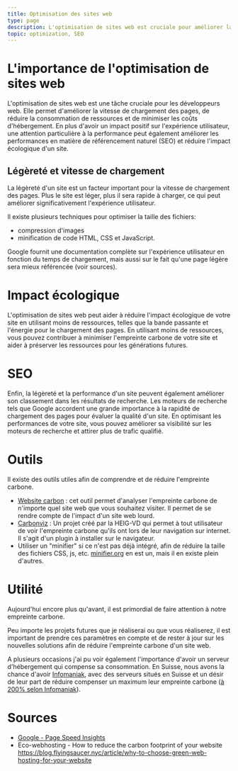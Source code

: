 ```yaml
---
title: Optimisation des sites web
type: page
description: L'optimisation de sites web est cruciale pour améliorer la vitesse de chargement, réduire la consommation de ressources, et minimiser les coûts d'hébergement. Elle peut également améliorer l'expérience utilisateur, les performances SEO, et réduire l'impact écologique en utilisant moins de ressources.
topic: optimization, SEO
---
```


# L'importance de l'optimisation de sites web

L'optimisation de sites web est une tâche cruciale pour les développeurs web. Elle permet d'améliorer la vitesse de chargement des pages, de réduire la consommation de ressources et de minimiser les coûts d'hébergement. En plus d'avoir un impact positif sur l'expérience utilisateur, une attention particulière à la performance peut également améliorer les performances en matière de référencement naturel (SEO) et réduire l'impact écologique d'un site.

## Légèreté et vitesse de chargement

La légèreté d'un site est un facteur important pour la vitesse de chargement des pages. Plus le site est léger, plus il sera rapide à charger, ce qui peut améliorer significativement l'expérience utilisateur. 

Il existe plusieurs techniques pour optimiser la taille des fichiers:
- compression d'images 
- minification de code HTML, CSS et JavaScript.

Google fournit une documentation complète sur l'expérience utilisateur en fonction du temps de chargement, mais aussi sur le fait qu'une page légère sera mieux référencée (voir sources).

# Impact écologique

L'optimisation de sites web peut aider à réduire l'impact écologique de votre site en utilisant moins de ressources, telles que la bande passante et l'énergie pour le chargement des pages. En utilisant moins de ressources, vous pouvez contribuer à minimiser l'empreinte carbone de votre site et aider à préserver les ressources pour les générations futures.

# SEO

Enfin, la légèreté et la performance d'un site peuvent également améliorer son classement dans les résultats de recherche. Les moteurs de recherche tels que Google accordent une grande importance à la rapidité de chargement des pages pour évaluer la qualité d'un site. En optimisant les performances de votre site, vous pouvez améliorer sa visibilité sur les moteurs de recherche et attirer plus de trafic qualifié.


# Outils
Il existe des outils utiles afin de comprendre et de réduire l'empreinte carbone.
- [Website carbon](https://www.websitecarbon.com/) : cet outil permet d'analyser l'empreinte carbone de n'importe quel site web que vous souhaitez visiter. Il permet de se rendre compte de l'impact d'un site web lourd.
- [Carbonviz](https://heig-vd.ch/rad/instituts/mei/projets/carbonviz) : Un projet créé par la HEIG-VD qui permet à tout utilisateur de voir l'empreinte carbone qu'ils ont lors de leur navigation sur internet. Il s'agit d'un plugin à installer sur le navigateur.
- Utiliser un "minifier" si ce n'est pas déjà intégré, afin de réduire la taille des fichiers CSS, js, etc. [minifier.org](https://www.minifier.org/) en est un, mais il en existe plein d'autres.

# Utilité
Aujourd'hui encore plus qu'avant, il est primordial de faire attention à notre empreinte carbone.

Peu importe les projets futures que je réaliserai ou que vous réaliserez, il est important de prendre ces paramètres en compte et de rester à jour sur les nouvelles solutions afin de réduire l'empreinte carbone d'un site web.

A plusieurs occasions j'ai pu voir également l'importance d'avoir un serveur d'hébergement qui compense sa consommation. En Suisse, nous avons la chance d'avoir [Infomaniak](https://www.infomaniak.com/), avec des serveurs situés en Suisse et un désir de leur part de réduire compenser un maximum leur empreinte carbone ([à 200% selon Infomaniak](https://www.infomaniak.com/fr/ecologie)).


# Sources

- [Google - Page Speed Insights](https://developers.google.com/speed/docs/insights/v5/about?hl=fr)
- Eco-webhosting - How to reduce the carbon footprint of your website
https://blog.flyingsaucer.nyc/article/why-to-choose-green-web-hosting-for-your-website